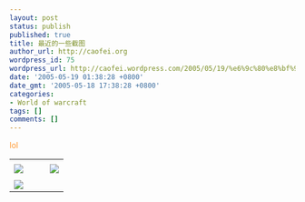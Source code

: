 ```yaml
---
layout: post
status: publish
published: true
title: 最近的一些截图
author_url: http://caofei.org
wordpress_id: 75
wordpress_url: http://caofei.wordpress.com/2005/05/19/%e6%9c%80%e8%bf%91%e7%9a%84%e4%b8%80%e4%ba%9b%e6%88%aa%e5%9b%be
date: '2005-05-19 01:38:28 +0800'
date_gmt: '2005-05-18 17:38:28 +0800'
categories:
- World of warcraft
tags: []
comments: []
---
```

<div id="msgcns!66CD003054696B87!325" class="bvMsg">
<p><font color="#ff9933">lol</font></p>
</div>
<table cellspacing="0" border="0">
<tr>
<td></td>
</tr>
<tr>
<td valign="top"><a href="http://byfiles.storage.live.com/y1pqfE2vTgXSp_OxkeCI2XbUMTWdxyAU29bzqy66TGyb_hIZvCK4mvMMpe9KrKp46vSVfOvnkT-eKU" target="_blank" rel="WLPP;url=http://byfiles.storage.live.com/y1pqfE2vTgXSp_OxkeCI2XbUMTWdxyAU29bzqy66TGyb_hIZvCK4mvMMpe9KrKp46vSVfOvnkT-eKU;cnsid=cns&#033;66CD003054696B87&#033;326"><img src="http://byfiles.storage.live.com/y1pqfE2vTgXSp_OxkeCI2XbUMTWdxyAU29bbHTyzfpBQzcr3p2rT-FexBpw3FeZgaeWDjFp65lvhuw" border="0" /></a></td>
<td width="15"></td>
<td valign="top"><a href="http://byfiles.storage.live.com/y1p9NGQluNUPYzP29KmbOVvw9lUxROVSqBddcjE7kp8EaPkBM6_qV7P0iR4pTApNh9jsBzSYRvIeXI" target='_blank' rel="WLPP;url=http://byfiles.storage.live.com/y1p9NGQluNUPYzP29KmbOVvw9lUxROVSqBddcjE7kp8EaPkBM6_qV7P0iR4pTApNh9jsBzSYRvIeXI;cnsid=cns&#033;66CD003054696B87&#033;327"><img src="http://byfiles.storage.live.com/y1p9NGQluNUPYzP29KmbOVvw9lUxROVSqBdaIYA-D9PZ1sXs6bKKuzIyZpY8k9XVBoJ4auqox0NGoY" border="0" /></a></td>
</tr>
<tr>
<td></td>
</tr>
<tr>
<td valign="top"><a href="http://byfiles.storage.live.com/y1pxRc21ZAHA7SSlDS-1kpiUDizHF8dV0MqtdGK39u2k69Dvy8Ku1Gx5gaJqtJ5u4c-JVDhMdmsa64" target="_blank" rel="WLPP;url=http://byfiles.storage.live.com/y1pxRc21ZAHA7SSlDS-1kpiUDizHF8dV0MqtdGK39u2k69Dvy8Ku1Gx5gaJqtJ5u4c-JVDhMdmsa64;cnsid=cns&#033;66CD003054696B87&#033;328"><img src="http://byfiles.storage.live.com/y1pxRc21ZAHA7SSlDS-1kpiUDizHF8dV0Mq60y66auPI-Ed7O_EZ6U6WB3jRvJRXgqNtbcoUcBjH8M" border="0" /></a></td>
</tr>
</table>
